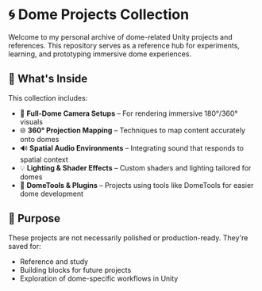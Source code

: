 # 🌀 Dome Projects Collection

Welcome to my personal archive of dome-related Unity projects and references. This repository serves as a reference hub for experiments, learning, and prototyping immersive dome experiences.

## 🎯 What's Inside

This collection includes:

- 🎥 **Full-Dome Camera Setups** – For rendering immersive 180°/360° visuals  
- 🌐 **360° Projection Mapping** – Techniques to map content accurately onto domes  
- 🔊 **Spatial Audio Environments** – Integrating sound that responds to spatial context  
- 💡 **Lighting & Shader Effects** – Custom shaders and lighting tailored for domes  
- 🧩 **DomeTools & Plugins** – Projects using tools like DomeTools for easier dome development

## 🧪 Purpose

These projects are not necessarily polished or production-ready. They're saved for:

- Reference and study  
- Building blocks for future projects  
- Exploration of dome-specific workflows in Unity
